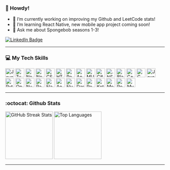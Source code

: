 ### 👋 Howdy!

<!--
**RimaBouhal/RimaBouhal** is a ✨ _special_ ✨ repository because its `README.md` (this file) appears on your GitHub profile.

Here are some ideas to get you started:

- 🔭 I’m currently working on ...
- 🌱 I’m currently learning ...
- 👯 I’m looking to collaborate on ...
- 🤔 I’m looking for help with ...
- 💬 Ask me about ...
- 📫 How to reach me: ...
- 😄 Pronouns: ...
- ⚡ Fun fact: ...
-->

- 🔭 I’m currently working on improving my Github and LeetCode stats!
- 🌱 I’m learning React Native, new mobile app project coming soon!
- 💬 Ask me about Spongebob seasons 1-3!

<a href="https://linkedin.com/in/rimabouhal">
  <img src="https://img.shields.io/badge/LinkedIn-blue?style=for-the-badge&logo=linkedin&logoColor=white" alt="LinkedIn Badge"/>
</a>

-----
### 💻 My Tech Skills

<p>
  <img src="https://img.shields.io/badge/javascript-%23323330.svg?style=for-the-badge&logo=javascript&logoColor=%23F7DF1E" alt="JavaScript" height="28">
  <img src="https://img.shields.io/badge/typescript-%23007ACC.svg?style=for-the-badge&logo=typescript&logoColor=white" alt="TypeScript" height="28">
  <img src="https://img.shields.io/badge/nestjs-%23E0234E.svg?style=for-the-badge&logo=nestjs&logoColor=white" alt="NestJS" height="28">
  <img src="https://img.shields.io/badge/node.js-6DA55F?style=for-the-badge&logo=node.js&logoColor=white" alt="NodeJS" height="28">
  <img src="https://img.shields.io/badge/css3-%231572B6.svg?style=for-the-badge&logo=css3&logoColor=white" alt="CSS3" height="28">
  <img src="https://img.shields.io/badge/html5-%23E34F26.svg?style=for-the-badge&logo=html5&logoColor=white" alt="HTML5" height="28">
  <img src="https://img.shields.io/badge/react-%2320232a.svg?style=for-the-badge&logo=react&logoColor=%2361DAFB" alt="React" height="28">
  <img src="https://img.shields.io/badge/angular-%23DD0031.svg?style=for-the-badge&logo=angular&logoColor=white" alt="Angular" height="28">
  <img src="https://img.shields.io/badge/MUI-%230081CB.svg?style=for-the-badge&logo=mui&logoColor=white" alt="MUI" height="28">
  <img src="https://img.shields.io/badge/c%23-%23239120.svg?style=for-the-badge&logo=c-sharp&logoColor=white" alt="C#" height="28">
  <img src="https://img.shields.io/badge/.NET-5C2D91?style=for-the-badge&logo=.net&logoColor=white" alt=".NET" height="28">
  <img src="https://img.shields.io/badge/blazor-%235C2D91.svg?style=for-the-badge&logo=blazor&logoColor=white" alt="Blazor" height="28">
  <img src="https://img.shields.io/badge/c++-%2300599C.svg?style=for-the-badge&logo=c%2B%2B&logoColor=white" alt="C++" height="28">
  <img src="https://img.shields.io/badge/c-%2300599C.svg?style=for-the-badge&logo=c&logoColor=white" alt="C" height="28">
  <img src="https://img.shields.io/badge/java-%23ED8B00.svg?style=for-the-badge&logo=java&logoColor=white" alt="Java" height="28">
  <img src="https://img.shields.io/badge/python-3670A0?style=for-the-badge&logo=python&logoColor=ffdd54" alt="Python" height="28">
  <img src="https://img.shields.io/badge/opencv-%23white.svg?style=for-the-badge&logo=opencv&logoColor=white" alt="OpenCV" height="28">
  <img src="https://img.shields.io/badge/numpy-%23013243.svg?style=for-the-badge&logo=numpy&logoColor=white" alt="NumPy" height="28">
  <img src="https://img.shields.io/badge/pandas-%23150458.svg?style=for-the-badge&logo=pandas&logoColor=white" alt="Pandas" height="28">
  <img src="https://img.shields.io/badge/flask-%23000.svg?style=for-the-badge&logo=flask&logoColor=white" alt="Flask" height="28">
  <img src="https://img.shields.io/badge/Android-3DDC84?style=for-the-badge&logo=android&logoColor=white" alt="Android" height="28">
  <img src="https://img.shields.io/badge/Flutter-%2302569B.svg?style=for-the-badge&logo=Flutter&logoColor=white" alt="Flutter" height="28">
  <img src="https://img.shields.io/badge/dart-%230175C2.svg?style=for-the-badge&logo=dart&logoColor=white" alt="Dart" height="28">
  <img src="https://img.shields.io/badge/react_native-%2320232a.svg?style=for-the-badge&logo=react&logoColor=%2361DAFB" alt="React Native" height="28">
  <img src="https://img.shields.io/badge/kotlin-%230095D5.svg?style=for-the-badge&logo=kotlin&logoColor=white" alt="Kotlin" height="28">
  <img src="https://img.shields.io/badge/MongoDB-%234ea94b.svg?style=for-the-badge&logo=mongodb&logoColor=white" alt="MongoDB" height="28">
  <img src="https://img.shields.io/badge/postgres-%23316192.svg?style=for-the-badge&logo=postgresql&logoColor=white" alt="Postgres" height="28">
  <img src="https://img.shields.io/badge/mysql-4479A1.svg?style=for-the-badge&logo=mysql&logoColor=white" alt="MySQL" height="28">
</p>

-----
### :octocat: Github Stats

<p>
  <img src="https://github-readme-streak-stats.herokuapp.com/?user=rimabouhal&theme=city_light&include_all_commits=true&count_private=true&hide_border=false" alt="GitHub Streak Stats" height="150"/>
  <img src="https://github-readme-stats.vercel.app/api/top-langs/?username=rimabouhal&theme=city_light&hide_border=false&include_all_commits=true&count_private=true&layout=compact" alt="Top Languages" height="150"/>
</p>

<!--
-----
### 📊 Leetcode Stats
As part of my 2025 New Year's resolution, I am commited to tackling the Leetcode Daily! </br></br>
![](https://leetcard.jacoblin.cool/RimaBouhal?ext=heatmap)
-->

-----
<!--
<p>
  <a href="https://visitcount.itsvg.in">
    <img src="https://visitcount.itsvg.in/api?id=rimabouhal&icon=2&color=12" alt="Visit Count"/>
  </a>
</p>
-->
